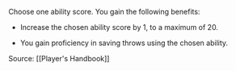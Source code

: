 Choose one ability score. You gain the following benefits:

-   Increase the chosen ability score by 1, to a maximum of 20.

-   You gain proficiency in saving throws using the chosen ability.

Source: [[Player's Handbook]]